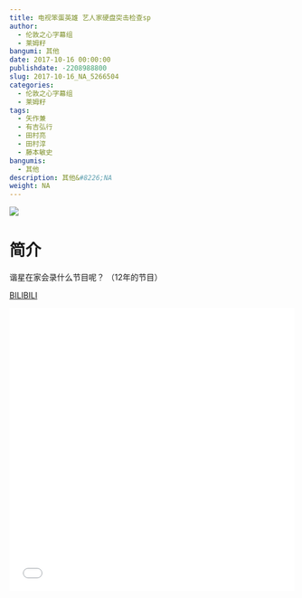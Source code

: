 ```yaml
---
title: 电视笨蛋英雄 艺人家硬盘突击检查sp
author: 
  - 伦敦之心字幕组
  - 莱姆籽
bangumi: 其他
date: 2017-10-16 00:00:00
publishdate: -2208988800
slug: 2017-10-16_NA_5266504
categories: 
  - 伦敦之心字幕组
  - 莱姆籽
tags: 
  - 矢作兼
  - 有吉弘行
  - 田村亮
  - 田村淳
  - 藤本敏史
bangumis: 
  - 其他
description: 其他&#8226;NA
weight: NA
---
```


![](https://i.imgur.com/JB6oXb5.jpg)

# 简介  
谐星在家会录什么节目呢？
（12年的节目）

  [BILIBILI](https://www.bilibili.com/video/av5266504/)


<div class="vcontainer">  <iframe class='video' src="//www.bilibili.com/html/html5player.html?cid=8558848&aid=5266504" width="100%" height="500" frameborder="0" allowfullscreen="allowfullscreen"></iframe></div>
